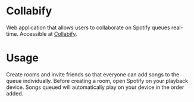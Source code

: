 # Collabify
Web application that allows users to collaborate on Spotify queues real-time. Accessible at [Collabify](http://collabify-xyz.herokuapp.com/).

# Usage
Create rooms and invite friends so that everyone can add songs to the queue individually. Before creating a room, open Spotify on your playback device. Songs queued will automatically play on your device in the order added.
